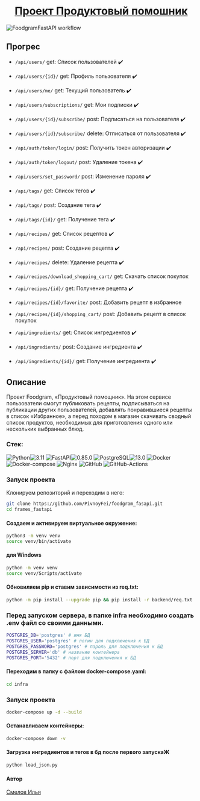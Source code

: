 <h1 align="center"><a target="_blank" href="">Проект Продуктовый помошник</a></h1>

![FoodgramFastAPI workflow](https://github.com/PivnoyFei/foodgram_fasapi/actions/workflows/main.yml/badge.svg)


## Прогрес
- ```/api/users/``` get: Список пользователей ✔️
- ```/api/users/{id}/``` get: Профиль пользователя ✔️
- ```/api/users/me/``` get: Текущий пользователь ✔️
- ```/api/users/subscriptions/``` get: Мои подписки ✔️
- ```/api/users/{id}/subscribe/``` post: Подписаться на пользователя ✔️
- ```/api/users/{id}/subscribe/``` delete: Отписаться от пользователя ✔️
- ```/api/auth/token/login/``` post: Получить токен авторизации ✔️
- ```/api/auth/token/logout/``` post: Удаление токена ✔️
- ```/api/users/set_password/``` post: Изменение пароля ✔️

- ```/api/tags/``` get: Cписок тегов ✔️
- ```/api/tags/``` post: Создание тега ✔️
- ```/api/tags/{id}/``` get: Получение тега ✔️
- ```/api/recipes/``` get: Список рецептов ✔️
- ```/api/recipes/``` post: Создание рецепта ✔️
- ```/api/recipes/``` delete: Удаление рецепта ✔️
- ```/api/recipes/download_shopping_cart/``` get: Скачать список покупок
- ```/api/recipes/{id}/``` get: Получение рецепта ✔️
- ```/api/recipes/{id}/favorite/``` post: Добавить рецепт в избранное
- ```/api/recipes/{id}/shopping_cart/``` post:  Добавить рецепт в список покупок
- ```/api/ingredients/``` get: Список ингредиентов ✔️
- ```/api/ingredients/``` post: Создание ингредиента ✔️
- ```/api/ingredients/{id}/``` get: Получение ингредиента ✔️


## Описание
Проект Foodgram, «Продуктовый помощник». На этом сервисе пользователи смогут публиковать рецепты, подписываться на публикации других пользователей, добавлять понравившиеся рецепты в список «Избранное», а перед походом в магазин скачивать сводный список продуктов, необходимых для приготовления одного или нескольких выбранных блюд.


### Стек: 
![Python](https://img.shields.io/badge/Python-171515?style=flat-square&logo=Python)![3.11](https://img.shields.io/badge/3.11-blue?style=flat-square&logo=3.11)
![FastAPI](https://img.shields.io/badge/FastAPI-171515?style=flat-square&logo=FastAPI)![0.85.0](https://img.shields.io/badge/0.85.0-blue?style=flat-square&logo=0.85.0)
![PostgreSQL](https://img.shields.io/badge/PostgreSQL-171515?style=flat-square&logo=PostgreSQL)![13.0](https://img.shields.io/badge/13.0-blue?style=flat-square&logo=13.0)
![Docker](https://img.shields.io/badge/Docker-171515?style=flat-square&logo=Docker)
![Docker-compose](https://img.shields.io/badge/Docker--compose-171515?style=flat-square&logo=Docker)
![Nginx](https://img.shields.io/badge/Nginx-171515?style=flat-square&logo=Nginx)
![GitHub](https://img.shields.io/badge/GitHub-171515?style=flat-square&logo=GitHub)
![GitHub-Actions](https://img.shields.io/badge/GitHub--Actions-171515?style=flat-square&logo=GitHub-Actions)

### Запуск проекта
Клонируем репозиторий и переходим в него:
```bash
git clone https://github.com/PivnoyFei/foodgram_fasapi.git
cd frames_fastapi
```
#### Создаем и активируем виртуальное окружение:
```bash
python3 -m venv venv
source venv/bin/activate
```
#### для Windows
```bash
python -m venv venv
source venv/Scripts/activate
```
#### Обновиляем pip и ставим зависимости из req.txt:
```bash
python -m pip install --upgrade pip && pip install -r backend/req.txt
```

### Перед запуском сервера, в папке infra необходимо создать .env файл со своими данными.
```bash
POSTGRES_DB='postgres' # имя БД
POSTGRES_USER='postgres' # логин для подключения к БД
POSTGRES_PASSWORD='postgres' # пароль для подключения к БД
POSTGRES_SERVER='db' # название контейнера
POSTGRES_PORT='5432' # порт для подключения к БД
```

#### Переходим в папку с файлом docker-compose.yaml:
```bash
cd infra
```

### Запуск проекта
```bash
docker-compose up -d --build
```

#### Останавливаем контейнеры:
```bash
docker-compose down -v
```

#### Загрузка ингредиентов и тегов в бд после первого запускаЖ
```bash
python load_json.py
```

#### Автор
[Смелов Илья](https://github.com/PivnoyFei)